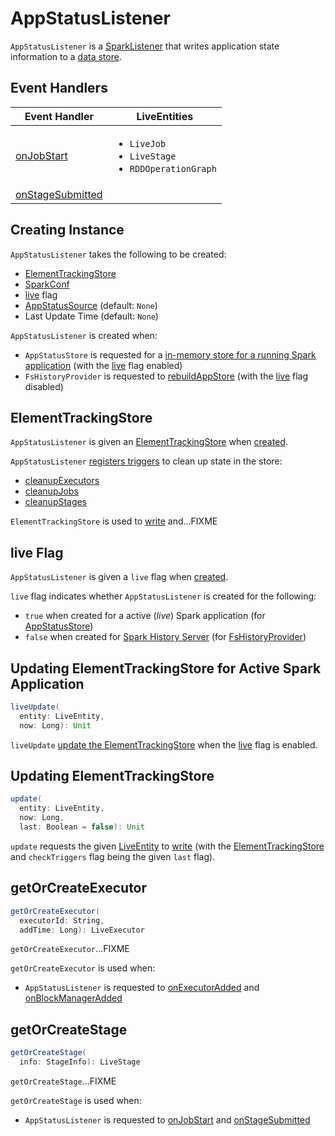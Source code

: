 # AppStatusListener

`AppStatusListener` is a [SparkListener](../SparkListener.md) that writes application state information to a [data store](#kvstore).

## Event Handlers

Event Handler | LiveEntities
--------------|-----------
 [onJobStart](../SparkListenerInterface.md#onJobStart) | <ul><li>`LiveJob`<li>`LiveStage`<li>`RDDOperationGraph`</ul>
 [onStageSubmitted](../SparkListenerInterface.md#onStageSubmitted) |

## Creating Instance

`AppStatusListener` takes the following to be created:

* [ElementTrackingStore](#kvstore)
* <span id="conf"> [SparkConf](../SparkConf.md)
* [live](#live) flag
* <span id="appStatusSource"> [AppStatusSource](AppStatusSource.md) (default: `None`)
* <span id="lastUpdateTime"> Last Update Time (default: `None`)

`AppStatusListener` is created when:

* `AppStatusStore` is requested for a [in-memory store for a running Spark application](AppStatusStore.md#createLiveStore) (with the [live](#live) flag enabled)
* `FsHistoryProvider` is requested to [rebuildAppStore](../history-server/FsHistoryProvider.md#rebuildAppStore) (with the [live](#live) flag disabled)

## <span id="kvstore"> ElementTrackingStore

`AppStatusListener` is given an [ElementTrackingStore](ElementTrackingStore.md) when [created](#creating-instance).

`AppStatusListener` [registers triggers](ElementTrackingStore.md#addTrigger) to clean up state in the store:

* [cleanupExecutors](#cleanupExecutors)
* [cleanupJobs](#cleanupJobs)
* [cleanupStages](#cleanupStages)

`ElementTrackingStore` is used to [write](ElementTrackingStore.md#write) and...FIXME

## <span id="live"> live Flag

`AppStatusListener` is given a `live` flag when [created](#creating-instance).

`live` flag indicates whether `AppStatusListener` is created for the following:

* `true` when created for a active (_live_) Spark application (for [AppStatusStore](AppStatusStore.md))
* `false` when created for [Spark History Server](../history-server/index.md) (for [FsHistoryProvider](../history-server/FsHistoryProvider.md))

## <span id="liveUpdate"> Updating ElementTrackingStore for Active Spark Application

```scala
liveUpdate(
  entity: LiveEntity,
  now: Long): Unit
```

`liveUpdate` [update the ElementTrackingStore](#update) when the [live](#live) flag is enabled.

## <span id="update"> Updating ElementTrackingStore

```scala
update(
  entity: LiveEntity,
  now: Long,
  last: Boolean = false): Unit
```

`update` requests the given [LiveEntity](LiveEntity.md) to [write](LiveEntity.md#write) (with the [ElementTrackingStore](#kvstore) and `checkTriggers` flag being the given `last` flag).

## <span id="getOrCreateExecutor"> getOrCreateExecutor

```scala
getOrCreateExecutor(
  executorId: String,
  addTime: Long): LiveExecutor
```

`getOrCreateExecutor`...FIXME

`getOrCreateExecutor` is used when:

* `AppStatusListener` is requested to [onExecutorAdded](#onExecutorAdded) and [onBlockManagerAdded](#onBlockManagerAdded)

## <span id="getOrCreateStage"> getOrCreateStage

```scala
getOrCreateStage(
  info: StageInfo): LiveStage
```

`getOrCreateStage`...FIXME

`getOrCreateStage` is used when:

* `AppStatusListener` is requested to [onJobStart](#onJobStart) and [onStageSubmitted](#onStageSubmitted)
